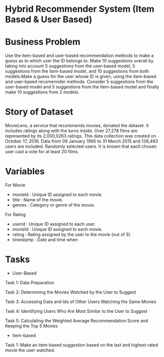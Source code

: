 # Hybrid Recommender System (Item Based & User Based)
# Business Problem
Use the item-based and user-based recommendation methods to make a guess as to which user the ID belongs to. Make 10 suggestions overall by taking into account
5 suggestions from the user-based model, 5 suggestions from the item-based model, and 10 suggestions from both models.Make a guess for the user whose ID is given,
using the item-based and user-based recomennder methods. Consider 5 suggestions from the user-based model and 5 suggestions from the item-based model and 
finally make 10 suggestions from 2 models.

# Story of Dataset
MovieLens, a service that recommends movies, donated the dataset. It includes ratings along with the turns inside. 
Over 27,278 films are represented by its 2,000,0263 ratings. This data collection was created on October 17, 2016. 
Data from 09 January 1995 to 31 March 2015 and 138,493 users are included. Randomly selected users. 
It is known that each chosen user cast a vote for at least 20 films.

# Variables
For Movie
- movieId : Unique ID assigned to each movie.
- title : Name of the movie.
- genres : Category or genre of the movie.

For Rating
- userid : Unique ID assigned to each user.
- movieId : Unique ID assigned to each movie.
- rating : Rating assigned by the user to the movie (out of 5).
- timestamp : Date and time when

# Tasks
- User-Based

Task 1: Data Preparation

Task 2: Determining the Movies Watched by the User to Suggest

Task 3: Accessing Data and Ids of Other Users Watching the Same Movies

Task 4: Identifying Users Who Are Most Similar to the User to Suggest

Task 5: Calculating the Weighted Average Recommendation Score and Keeping the Top 5 Movies


- Item-based

Task 1: Make an item-based suggestion based on the last and highest rated movie the user watched.


